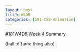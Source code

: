 ```yaml
---
layout: post
title: W4D5
categories: [101-CSS-Animation]
---
```


#101W4D5 Week 4 Summary

(hall of fame thing also)
